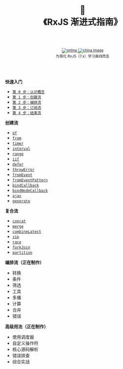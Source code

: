 <div align="center">
  <h1>
    📖
    <br />
    《RxJS 渐进式指南》
    <br />
    <br />
  </h1>
  <sup>
    <br />
    <a target="_blank" href="https://git.liguo.run/learning-rxjs/#/">
      <img src="https://img.shields.io/badge/在线阅读-👓-green.svg" alt="online" />
    </a>
    <a target="_blank" href="http://olivewind.gitee.io/learning-rxjs/#/">
      <img src="https://img.shields.io/badge/国内镜像-😫-red.svg" alt="china image" />
    </a>
    <br />
   为简化 RxJS（7.x）学习曲线而生
  </sup>
  <br />
  <br />
  <br />
  <br />
</div>

**快速入门**

- [`第 0 步：认识概念`](http://olivewind.gitee.io/learning-rxjs/#/core/stream)
- [`第 1 步：创建流`](http://olivewind.gitee.io/learning-rxjs/#/core/observable)
- [`第 2 步：编排流`](http://olivewind.gitee.io/learning-rxjs/#/core/operators)
- [`第 3 步：订阅流`](http://olivewind.gitee.io/learning-rxjs/#/core/subscription)
- [`第 4 步：结束流`](http://olivewind.gitee.io/learning-rxjs/#/core/unsubscribe)

**创建流**

- [`of`](http://olivewind.gitee.io/learning-rxjs/#/streams/create/of)
- [`from`](http://olivewind.gitee.io/learning-rxjs/#/streams/create/from)
- [`timer`](http://olivewind.gitee.io/learning-rxjs/#/streams/create/timer)
- [`interval`](http://olivewind.gitee.io/learning-rxjs/#/streams/create/interval)
- [`range`](http://olivewind.gitee.io/learning-rxjs/#/streams/create/range)
- [`iif`](http://olivewind.gitee.io/learning-rxjs/#/streams/create/iif)
- [`defer`](http://olivewind.gitee.io/learning-rxjs/#/streams/create/defer)
- [`throwError`](http://olivewind.gitee.io/learning-rxjs/#/streams/create/throw-error)
- [`fromEvent`](http://olivewind.gitee.io/learning-rxjs/#/streams/create/from-event)
- [`fromEventPattern`](http://olivewind.gitee.io/learning-rxjs/#/streams/create/from-event-pattern)
- [`bindCallback`](http://olivewind.gitee.io/learning-rxjs/#/streams/create/bind-callback)
- [`bindNodeCallback`](http://olivewind.gitee.io/learning-rxjs/#/streams/create/bind-node-callback)
- [`ajax`](http://olivewind.gitee.io/learning-rxjs/#/streams/create/ajax)
- [`generate`](http://olivewind.gitee.io/learning-rxjs/#/streams/create/generate)

**复合流**

- [`concat`](http://olivewind.gitee.io/learning-rxjs/#/streams/join/concat)
- [`merge`](http://olivewind.gitee.io/learning-rxjs/#/streams/join/merge)
- [`combineLatest`](http://olivewind.gitee.io/learning-rxjs/#/streams/join/combine-latest)
- [`zip`](http://olivewind.gitee.io/learning-rxjs/#/streams/join/zip)
- [`race`](http://olivewind.gitee.io/learning-rxjs/#/streams/join/race)
- [`forkJoin`](http://olivewind.gitee.io/learning-rxjs/#/streams/join/fork-join)
- [`partition`](http://olivewind.gitee.io/learning-rxjs/#/streams/join/partition)

**编排流（正在制作）**

- 转换
- 条件
- 筛选
- 工具
- 多播
- 计算
- 合并
- 错误

**高级用法（正在制作）**

- 使用调度器
- 自定义操作符
- 核心源码解析
- 错误排查
- 综合实战
